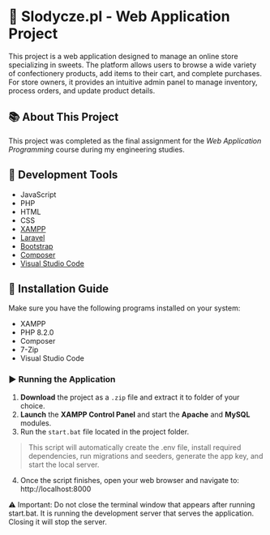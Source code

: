 # 🍬 Slodycze.pl - Web Application Project
This project is a web application designed to manage an online store specializing in sweets. The platform allows users to browse 
a wide variety of confectionery products, add items to their cart, and complete purchases. 
<br>For store owners, it provides an intuitive admin panel to manage inventory, process orders, and update product details.

## 📚 About This Project
This project was completed as the final assignment for the *Web Application Programming* course during my engineering studies.

## 🧰 Development Tools
- JavaScript
- PHP
- HTML
- CSS
- [XAMPP](https://www.apachefriends.org/pl/index.html)
- [Laravel](https://laravel.com)
- [Bootstrap](https://getbootstrap.com)
- [Composer](https://getcomposer.org)
- [Visual Studio Code](https://code.visualstudio.com)

## 🚀 Installation Guide
Make sure you have the following programs installed on your system:
- XAMPP
- PHP 8.2.0
- Composer
- 7-Zip
- Visual Studio Code

### ▶️ Running the Application
1. **Download** the project as a `.zip` file and extract it to folder of your choice.
2. **Launch** the **XAMPP Control Panel** and start the **Apache** and **MySQL** modules.
3. Run the `start.bat` file located in the project folder. 
> This script will automatically create the .env file, install required dependencies, run migrations and seeders, generate the app key, and start the local server.
4. Once the script finishes, open your web browser and navigate to:
<br> http://localhost:8000

⚠️ Important:
Do not close the terminal window that appears after running start.bat. It is running the development server that serves the application. Closing it will stop the server.

<!---
## 🖥️ User Interface Overview

## 🗄️ Database Structure

## 🛠️ CRUD Operations
-->
